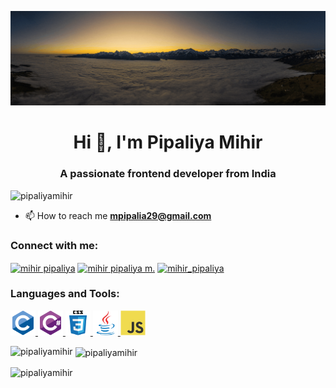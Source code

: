 ![logo](https://github.com/PipaliyaMihir/PipaliyaMihir/blob/main/Yellow%20%26%20Black%20Simple%20Profile%20LinkedIn%20Banner%20(1).gif)
<h1 align="center">Hi 👋, I'm Pipaliya Mihir</h1>
<h3 align="center">A passionate frontend developer from India</h3>

<p align="left"> <img src="https://komarev.com/ghpvc/?username=pipaliyamihir&label=Profile%20views&color=0e75b6&style=flat" alt="pipaliyamihir" /> </p>

- 📫 How to reach me **mpipalia29@gmail.com**

<h3 align="left">Connect with me:</h3>
<p align="left">
<a href="https://www.linkedin.com/in/mihir-pipaliya-472b08304?utm_source=share&utm_campaign=share_via&utm_content=profile&utm_medium=android_app" target="blank"><img align="center" src="https://raw.githubusercontent.com/rahuldkjain/github-profile-readme-generator/master/src/images/icons/Social/linked-in-alt.svg" alt="mihir pipaliya" height="30" width="40" /></a>
<a href="https://fb.com/mihir pipaliya m." target="blank"><img align="center" src="https://raw.githubusercontent.com/rahuldkjain/github-profile-readme-generator/master/src/images/icons/Social/facebook.svg" alt="mihir pipaliya m." height="30" width="40" /></a>
<a href="https://instagram.com/mihir_pipaliya" target="blank"><img align="center" src="https://raw.githubusercontent.com/rahuldkjain/github-profile-readme-generator/master/src/images/icons/Social/instagram.svg" alt="mihir_pipaliya" height="30" width="40" /></a>
</p>

<h3 align="left">Languages and Tools:</h3>
<p align="left"> <a href="https://www.cprogramming.com/" target="_blank" rel="noreferrer"> <img src="https://raw.githubusercontent.com/devicons/devicon/master/icons/c/c-original.svg" alt="c" width="40" height="40"/> </a> <a href="https://www.w3schools.com/cs/" target="_blank" rel="noreferrer"> <img src="https://raw.githubusercontent.com/devicons/devicon/master/icons/csharp/csharp-original.svg" alt="csharp" width="40" height="40"/> </a> <a href="https://www.w3schools.com/css/" target="_blank" rel="noreferrer"> <img src="https://raw.githubusercontent.com/devicons/devicon/master/icons/css3/css3-original-wordmark.svg" alt="css3" width="40" height="40"/> </a> <a href="https://www.java.com" target="_blank" rel="noreferrer"> <img src="https://raw.githubusercontent.com/devicons/devicon/master/icons/java/java-original.svg" alt="java" width="40" height="40"/> </a> <a href="https://developer.mozilla.org/en-US/docs/Web/JavaScript" target="_blank" rel="noreferrer"> <img src="https://raw.githubusercontent.com/devicons/devicon/master/icons/javascript/javascript-original.svg" alt="javascript" width="40" height="40"/> </a> </p>

<p><img align="left" src="https://github-readme-stats.vercel.app/api/top-langs?username=pipaliyamihir&show_icons=true&locale=en&layout=compact" alt="pipaliyamihir" /></p>

<p>&nbsp;<img align="center" src="https://github-readme-stats.vercel.app/api?username=pipaliyamihir&show_icons=true&locale=en" alt="pipaliyamihir" /></p>

<p><img align="center" src="https://github-readme-streak-stats.herokuapp.com/?user=pipaliyamihir&" alt="pipaliyamihir" /></p>
